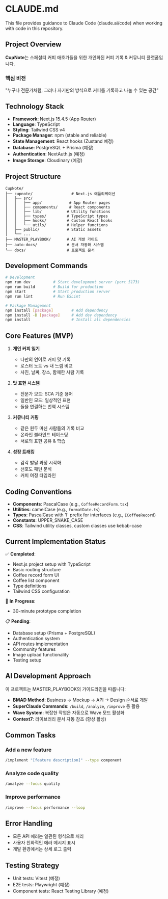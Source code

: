 # CLAUDE.md

This file provides guidance to Claude Code (claude.ai/code) when working with code in this repository.

## Project Overview

**CupNote**는 스페셜티 커피 애호가들을 위한 개인화된 커피 기록 & 커뮤니티 플랫폼입니다.

### 핵심 비전

"누구나 전문가처럼, 그러나 자기만의 방식으로 커피를 기록하고 나눌 수 있는 공간"

## Technology Stack

- **Framework**: Next.js 15.4.5 (App Router)
- **Language**: TypeScript
- **Styling**: Tailwind CSS v4
- **Package Manager**: npm (stable and reliable)
- **State Management**: React hooks (Zustand 예정)
- **Database**: PostgreSQL + Prisma (예정)
- **Authentication**: NextAuth.js (예정)
- **Image Storage**: Cloudinary (예정)

## Project Structure

```
CupNote/
├── cupnote/                 # Next.js 애플리케이션
│   ├── src/
│   │   ├── app/            # App Router pages
│   │   ├── components/     # React components
│   │   ├── lib/           # Utility functions
│   │   ├── types/         # TypeScript types
│   │   ├── hooks/         # Custom React hooks
│   │   └── utils/         # Helper functions
│   ├── public/            # Static assets
│   └── ...
├── MASTER_PLAYBOOK/       # AI 개발 가이드
├── auto-docs/             # 문서 자동화 시스템
└── docs/                  # 프로젝트 문서
```

## Development Commands

```bash
# Development
npm run dev          # Start development server (port 5173)
npm run build        # Build for production
npm start            # Start production server
npm run lint         # Run ESLint

# Package Management
npm install [package]        # Add dependency
npm install -D [package]     # Add dev dependency
npm install                  # Install all dependencies
```

## Core Features (MVP)

1. **개인 커피 일기**
   - 나만의 언어로 커피 맛 기록
   - 로스터 노트 vs 내 느낌 비교
   - 사진, 날짜, 장소, 함께한 사람 기록

2. **맛 표현 시스템**
   - 전문가 모드: SCA 기준 용어
   - 일반인 모드: 일상적인 표현
   - 둘을 연결하는 번역 시스템

3. **커뮤니티 커핑**
   - 같은 원두 마신 사람들의 기록 비교
   - 온라인 블라인드 테이스팅
   - 서로의 표현 공유 & 학습

4. **성장 트래킹**
   - 감각 발달 과정 시각화
   - 선호도 패턴 분석
   - 커피 여정 타임라인

## Coding Conventions

- **Components**: PascalCase (e.g., `CoffeeRecordForm.tsx`)
- **Utilities**: camelCase (e.g., `formatDate.ts`)
- **Types**: PascalCase with 'I' prefix for interfaces (e.g., `ICoffeeRecord`)
- **Constants**: UPPER_SNAKE_CASE
- **CSS**: Tailwind utility classes, custom classes use kebab-case

## Current Implementation Status

✅ **Completed**:

- Next.js project setup with TypeScript
- Basic routing structure
- Coffee record form UI
- Coffee list component
- Type definitions
- Tailwind CSS configuration

🔄 **In Progress**:

- 30-minute prototype completion

📋 **Pending**:

- Database setup (Prisma + PostgreSQL)
- Authentication system
- API routes implementation
- Community features
- Image upload functionality
- Testing setup

## AI Development Approach

이 프로젝트는 MASTER_PLAYBOOK의 가이드라인을 따릅니다:

- **BMAD Method**: Business → Mockup → API → Design 순서로 개발
- **SuperClaude Commands**: `/build`, `/analyze`, `/improve` 등 활용
- **Wave System**: 복잡한 작업은 자동으로 Wave 모드 활성화
- **Context7**: 라이브러리 문서 자동 참조 (항상 활성)

## Common Tasks

### Add a new feature

```bash
/implement "[feature description]" --type component
```

### Analyze code quality

```bash
/analyze --focus quality
```

### Improve performance

```bash
/improve --focus performance --loop
```

## Error Handling

- 모든 API 에러는 일관된 형식으로 처리
- 사용자 친화적인 에러 메시지 표시
- 개발 환경에서는 상세 로그 출력

## Testing Strategy

- Unit tests: Vitest (예정)
- E2E tests: Playwright (예정)
- Component tests: React Testing Library (예정)
